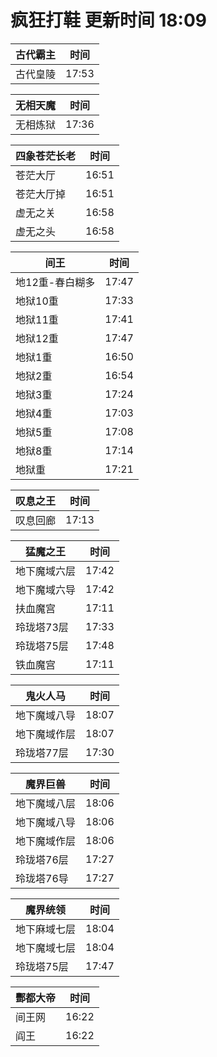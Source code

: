 # 疯狂打鞋 更新时间 18:09

| 古代霸主   | 时间    |
|--------|-------|
| 古代皇陵 | 17:53 |

| 无相天魔   | 时间    |
|--------|-------|
| 无相炼狱 | 17:36 |

| 四象苍茫长老   | 时间    |
|--------|-------|
| 苍茫大厅 | 16:51 |
| 苍茫大厅掉 | 16:51 |
| 虚无之关 | 16:58 |
| 虚无之头 | 16:58 |

| 间王   | 时间    |
|--------|-------|
| 地12重-春白糊多 | 17:47 |
| 地狱10重 | 17:33 |
| 地狱11重 | 17:41 |
| 地狱12重 | 17:47 |
| 地狱1重 | 16:50 |
| 地狱2重 | 16:54 |
| 地狱3重 | 17:24 |
| 地狱4重 | 17:03 |
| 地狱5重 | 17:08 |
| 地狱8重 | 17:14 |
| 地狱重 | 17:21 |

| 叹息之王   | 时间    |
|--------|-------|
| 叹息回廊 | 17:13 |

| 猛魔之王   | 时间    |
|--------|-------|
| 地下魔域六层 | 17:42 |
| 地下魔域六导 | 17:42 |
| 扶血魔宫 | 17:11 |
| 玲珑塔73层 | 17:33 |
| 玲珑塔75层 | 17:48 |
| 铁血魔宫 | 17:11 |

| 鬼火人马   | 时间    |
|--------|-------|
| 地下魔域八导 | 18:07 |
| 地下魔域作层 | 18:07 |
| 玲珑塔77层 | 17:30 |

| 魔界巨兽   | 时间    |
|--------|-------|
| 地下魔域八层 | 18:06 |
| 地下魔域八导 | 18:06 |
| 地下魔域作层 | 18:06 |
| 玲珑塔76层 | 17:27 |
| 玲珑塔76导 | 17:27 |

| 魔界统领   | 时间    |
|--------|-------|
| 地下麻域七层 | 18:04 |
| 地下魔域七层 | 18:04 |
| 玲珑塔75层 | 17:47 |

| 酆都大帝   | 时间    |
|--------|-------|
| 间王网 | 16:22 |
| 阎王 | 16:22 |